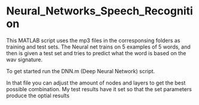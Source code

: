 # Neural_Networks_Speech_Recognition

This MATLAB script uses the mp3 files in the corresponsing folders as training and test sets. 
The Neural net trains on 5 examples of 5 words, and then is given a test set and tries to predict 
what the word is based on the wav signature.


To get started run the DNN.m (Deep Neural Network) script.

In that file you can adjust the amount of nodes and layers to get the best possible combination. My test results have it
set so that the set parameters produce the optial results
